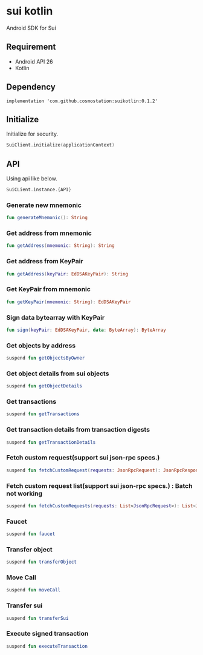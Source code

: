 # sui kotlin

Android SDK for Sui

## Requirement

* Android API 26
* Kotlin

## Dependency

```
implementation 'com.github.cosmostation:suikotlin:0.1.2'
```


## Initialize

Initialize for security.

```kotlin
SuiClient.initialize(applicationContext)
```

## API

Using api like below.
```kotlin
SuiCLient.instance.{API}
```

### Generate new mnemonic
```kotlin
fun generateMnemonic(): String
```

### Get address from mnemonic
```kotlin
fun getAddress(mnemonic: String): String
```

### Get address from KeyPair
```kotlin
fun getAddress(keyPair: EdDSAKeyPair): String
```

### Get KeyPair from mnemonic
```kotlin
fun getKeyPair(mnemonic: String): EdDSAKeyPair
```

### Sign data bytearray with KeyPair
```kotlin
fun sign(keyPair: EdDSAKeyPair, data: ByteArray): ByteArray
```

### Get objects by address
```kotlin
suspend fun getObjectsByOwner
```

### Get object details from sui objects
```kotlin
suspend fun getObjectDetails
```

### Get transactions
```kotlin
suspend fun getTransactions
```

### Get transaction details from transaction digests
```kotlin
suspend fun getTransactionDetails
```

### Fetch custom request(support sui json-rpc specs.)
```kotlin
suspend fun fetchCustomRequest(requests: JsonRpcRequest): JsonRpcResponse
```

### Fetch custom request list(support sui json-rpc specs.) : Batch not working
```kotlin
suspend fun fetchCustomRequests(requests: List<JsonRpcRequest>): List<JsonRpcResponse>
```

### Faucet
```kotlin
suspend fun faucet
```

### Transfer object
```kotlin
suspend fun transferObject
```

### Move Call
```kotlin
suspend fun moveCall
```

### Transfer sui
```kotlin
suspend fun transferSui
```

### Execute signed transaction
```kotlin
suspend fun executeTransaction
```
